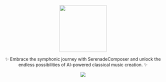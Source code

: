 <div>
  <div align='center'>
      <img width="150px" src = "https://github.com/vaishnavi-3969/Serenade-Composer/assets/80088403/c9fb57c5-886d-44fe-a6fd-78ecc9b1fe9f"/
  </div>
  <p>✨ Embrace the symphonic journey with SerenadeComposer and unlock the endless possibilities of AI-powered classical music creation. ✨</p>
  <img src="https://skillicons.dev/icons?i=py,tensorflow,github,git"/>
</div>
